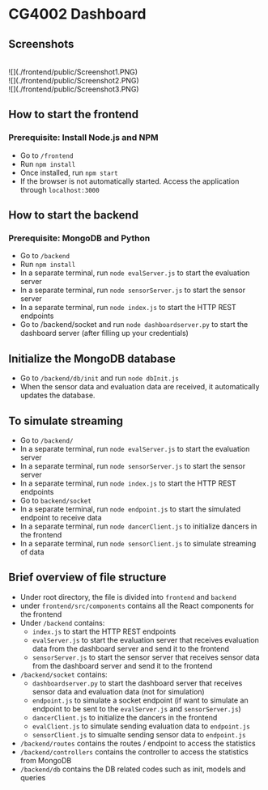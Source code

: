 # CG4002 Dashboard
## Screenshots
<br />
![](./frontend/public/Screenshot1.PNG)

<br />
![](./frontend/public/Screenshot2.PNG)

<br />
![](./frontend/public/Screenshot3.PNG)

<br />

## How to start the frontend
### Prerequisite: Install Node.js and NPM
* Go to `/frontend`
* Run `npm install`
* Once installed, run `npm start`
* If the browser is not automatically started. Access the application through `localhost:3000`

## How to start the backend
### Prerequisite: MongoDB and Python
* Go to `/backend`
* Run `npm install`
* In a separate terminal, run `node evalServer.js` to start the evaluation server 
* In a separate terminal, run `node sensorServer.js` to start the sensor server 
* In a separate terminal, run `node index.js` to start the HTTP REST endpoints
* Go to /backend/socket and run `node dashboardserver.py` to start the dashboard server (after filling up your credentials)

## Initialize the MongoDB database
* Go to `/backend/db/init` and run `node dbInit.js`
* When the sensor data and evaluation data are received, it automatically updates the database.

## To simulate streaming 
* Go to `/backend/`
* In a separate terminal, run `node evalServer.js` to start the evaluation server 
* In a separate terminal, run `node sensorServer.js` to start the sensor server 
* In a separate terminal, run `node index.js` to start the HTTP REST endpoints
* Go to `backend/socket`
* In a separate terminal, run `node endpoint.js` to start the simulated endpoint to receive data
* In a separate terminal, run `node dancerClient.js` to initialize dancers in the frontend
* In a separate terminal, run `node sensorClient.js` to simulate streaming of data

## Brief overview of file structure
* Under root directory, the file is divided into `frontend` and `backend`
* under `frontend/src/components` contains all the React components for the frontend
* Under `/backend` contains: 
    * `index.js` to start the HTTP REST endpoints
    * `evalServer.js` to start the evaluation server that receives evaluation data from the dashboard server and send it to the frontend
    * `sensorServer.js` to start the sensor server that receives sensor data from the dashboard server and send it to the frontend
* `/backend/socket` contains:
    * `dashboardserver.py` to start the dashboard server that receives sensor data and evaluation data (not for simulation)
    * `endpoint.js` to simulate a socket endpoint (if want to simulate an endpoint to be sent to the `evalServer.js` and `sensorServer.js`)
    * `dancerClient.js` to initialize the dancers in the frontend
    * `evalClient.js` to simulate sending evaluation data to `endpoint.js`
    * `sensorClient.js` to simualte sending sensor data to `endpoint.js`
* `/backend/routes` contains the routes / endpoint to access the statistics
* `/backend/controllers` contains the controller to access the statistics from MongoDB
* `/backend/db` contains the DB related codes such as init, models and queries
    


